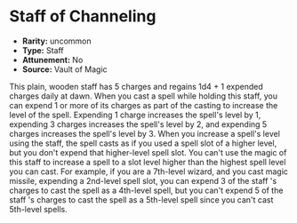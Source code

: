 
# Staff of Channeling

* **Rarity:** uncommon
* **Type:** Staff
* **Attunement:** No
* **Source:** Vault of Magic


This plain, wooden staff has 5 charges and regains 1d4 + 1 expended charges daily at dawn. When you cast a spell while holding this staff, you can expend 1 or more of its charges as part of the casting to increase the level of the spell. Expending 1 charge increases the spell's level by 1, expending 3 charges increases the spell's level by 2, and expending 5 charges increases the spell's level by 3. When you increase a spell's level using the staff, the spell casts as if you used a spell slot of a higher level, but you don't expend that higher-level spell slot. You can't use the magic of this staff to increase a spell to a slot level higher than the highest spell level you can cast. For example, if you are a 7th-level wizard, and you cast magic missile, expending a 2nd-level spell slot, you can expend 3 of the staff 's charges to cast the spell as a 4th-level spell, but you can't expend 5 of the staff 's charges to cast the spell as a 5th-level spell since you can't cast 5th-level spells.
